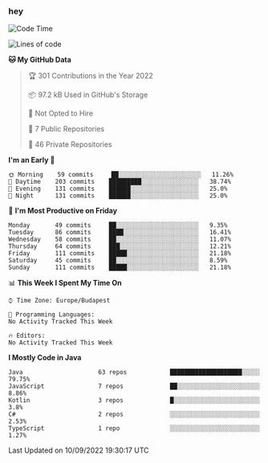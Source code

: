 ### hey

<!--START_SECTION:waka-->
![Code Time](http://img.shields.io/badge/Code%20Time-801%20hrs%2035%20mins-blue)

![Lines of code](https://img.shields.io/badge/From%20Hello%20World%20I%27ve%20Written-510%20Thousand%20lines%20of%20code-blue)

**🐱 My GitHub Data** 

> 🏆 301 Contributions in the Year 2022
 > 
> 📦 97.2 kB Used in GitHub's Storage 
 > 
> 🚫 Not Opted to Hire
 > 
> 📜 7 Public Repositories 
 > 
> 🔑 46 Private Repositories  
 > 
**I'm an Early 🐤** 

```text
🌞 Morning    59 commits     ██░░░░░░░░░░░░░░░░░░░░░░░   11.26% 
🌆 Daytime    203 commits    █████████░░░░░░░░░░░░░░░░   38.74% 
🌃 Evening    131 commits    ██████░░░░░░░░░░░░░░░░░░░   25.0% 
🌙 Night      131 commits    ██████░░░░░░░░░░░░░░░░░░░   25.0%

```
📅 **I'm Most Productive on Friday** 

```text
Monday       49 commits     ██░░░░░░░░░░░░░░░░░░░░░░░   9.35% 
Tuesday      86 commits     ████░░░░░░░░░░░░░░░░░░░░░   16.41% 
Wednesday    58 commits     ██░░░░░░░░░░░░░░░░░░░░░░░   11.07% 
Thursday     64 commits     ███░░░░░░░░░░░░░░░░░░░░░░   12.21% 
Friday       111 commits    █████░░░░░░░░░░░░░░░░░░░░   21.18% 
Saturday     45 commits     ██░░░░░░░░░░░░░░░░░░░░░░░   8.59% 
Sunday       111 commits    █████░░░░░░░░░░░░░░░░░░░░   21.18%

```


📊 **This Week I Spent My Time On** 

```text
⌚︎ Time Zone: Europe/Budapest

💬 Programming Languages: 
No Activity Tracked This Week

🔥 Editors: 
No Activity Tracked This Week

```

**I Mostly Code in Java** 

```text
Java                     63 repos            ████████████████████░░░░░   79.75% 
JavaScript               7 repos             ██░░░░░░░░░░░░░░░░░░░░░░░   8.86% 
Kotlin                   3 repos             █░░░░░░░░░░░░░░░░░░░░░░░░   3.8% 
C#                       2 repos             ░░░░░░░░░░░░░░░░░░░░░░░░░   2.53% 
TypeScript               1 repo              ░░░░░░░░░░░░░░░░░░░░░░░░░   1.27%

```



 Last Updated on 10/09/2022 19:30:17 UTC
<!--END_SECTION:waka-->
